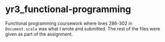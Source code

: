 # yr3_functional-programming
 Functional programming coursework where lines 286-302 in `Document.scala` was what I wrote and submitted. The rest of the files were given as part of the assignment.
